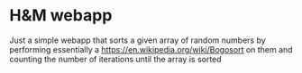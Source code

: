 # H&M webapp

Just a simple webapp that sorts a given array of random numbers by performing essentially 
a https://en.wikipedia.org/wiki/Bogosort on them and counting the number of iterations
until the array is sorted
